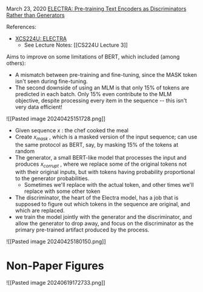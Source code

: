 March 23, 2020
[ELECTRA: Pre-training Text Encoders as Discriminators Rather than Generators](https://arxiv.org/abs/2003.10555)

References:
- [XCS224U: ELECTRA](https://youtu.be/QFMBRk26AjU?si=xbGgu7NRtuP0NCCA)
	- See Lecture Notes: [[CS224U Lecture 3]]

Aims to improve on some limitations of BERT, which included (among others):
- A mismatch between pre-training and fine-tuning, since the MASK token isn't seen during fine-tuning.
- The second downside of using an MLM is that only 15% of tokens are predicted in each batch. Only 15% even contribute to the MLM objective, despite processing every item in the sequence -- this isn't very data efficient!

![[Pasted image 20240425151728.png]]
- Given sequence $x$ : the chef cooked the meal
 - Create $x_{mask}$ , which is a masked version of the input sequence; can use the same protocol as BERT, say, by masking 15% of the tokens at random
- The generator, a small BERT-like model that processes the input and produces $x_{corrupt}$ , where we replace some of the original tokens not with their original inputs, but with tokens having probability proportional to the generator probabilities.
	- Sometimes we'll replace with the actual token, and other times we'll replace with some other token
- The discriminator, the heart of the Electra model, has a job that is supposed to figure out which tokens in the sequence are original, and which are replaced.
- we train the model jointly with the generator and the discriminator, and allow the generator to drop away, and focus on the discriminator as the primary pre-trained artifact produced by the process.

![[Pasted image 20240425180150.png]]


# Non-Paper Figures
![[Pasted image 20240619172733.png]]